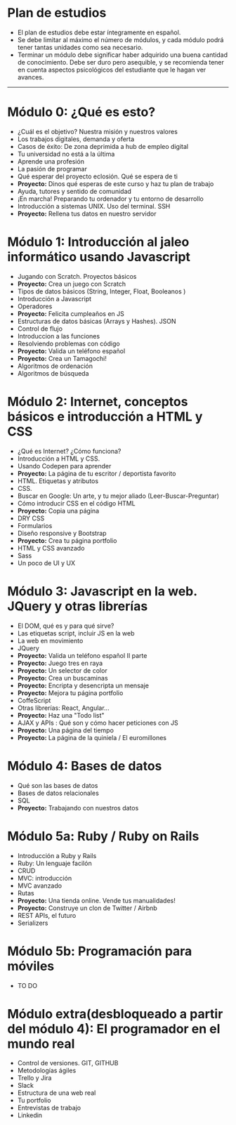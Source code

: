 # Plan de estudios 

- El plan de estudios debe estar íntegramente en español.
- Se debe limitar al máximo el número de módulos, y cada módulo podrá tener tantas unidades como sea necesario.
- Terminar un módulo debe significar haber adquirido una buena cantidad de conocimiento. Debe ser duro pero asequible, y se recomienda tener en cuenta aspectos psicológicos del estudiante que le hagan ver avances.
--------

# Módulo 0: ¿Qué es esto?

  - ¿Cuál es el objetivo? Nuestra misión y nuestros valores
  - Los trabajos digitales, demanda y oferta
  - Casos de éxito: De zona deprimida a hub de empleo digital
  - Tu universidad no está a la última
  - Aprende una profesión
  - La pasión de programar
  - Qué esperar del proyecto eclosión. Qué se espera de ti
  - **Proyecto:** Dinos qué esperas de este curso y haz tu plan de trabajo
  - Ayuda, tutores y sentido de comunidad
  - ¡En marcha! Preparando tu ordenador y tu entorno de desarrollo
  - Introducción a sistemas UNIX. Uso del terminal. SSH
  - **Proyecto:** Rellena tus datos en nuestro servidor

# Módulo 1: Introducción al jaleo informático usando Javascript

  - Jugando con Scratch. Proyectos básicos
  - **Proyecto:** Crea un juego con Scratch
  - Tipos de datos básicos (String, Integer, Float, Booleanos ) 
  - Introducción a Javascript
  - Operadores
  - **Proyecto:** Felicita cumpleaños en JS
  - Estructuras de datos básicas (Arrays y Hashes). JSON
  - Control de flujo
  - Introduccion a las funciones
  - Resolviendo problemas con código
  - **Proyecto:** Valida un teléfono español
  - **Proyecto:** Crea un Tamagochi!
  - Algoritmos de ordenación
  - Algoritmos de búsqueda

# Módulo 2: Internet, conceptos básicos e introducción a HTML y CSS

  - ¿Qué es Internet? ¿Cómo funciona?
  - Introducción a HTML y CSS.
  - Usando Codepen para aprender
  - **Proyecto:** La página de tu escritor / deportista favorito
  - HTML. Etiquetas y atributos
  - CSS. 
  - Buscar en Google: Un arte, y tu mejor aliado (Leer-Buscar-Preguntar)
  - Cómo introducir CSS en el código HTML
  - **Proyecto:** Copia una página
  - DRY CSS
  - Formularios
  - Diseño responsive y Bootstrap
  - **Proyecto:** Crea tu página portfolio
  - HTML y CSS avanzado
  - Sass
  - Un poco de UI y UX
  

# Módulo 3: Javascript en la web. JQuery y otras librerías
  - El DOM, qué es y para qué sirve?
  - Las etiquetas script, incluir JS en la web
  - La web en movimiento
  - JQuery
  - **Proyecto:** Valida un teléfono español II parte
  - **Proyecto:** Juego tres en raya
  - **Proyecto:** Un selector de color
  - **Proyecto:** Crea un buscaminas
  - **Proyecto:** Encripta y desencripta un mensaje
  - **Proyecto:** Mejora tu página portfolio
  - CoffeScript
  - Otras librerías: React, Angular...
  - **Proyecto:** Haz una "Todo list"
  - AJAX y APIs : Qué son y cómo hacer peticiones con JS
  - **Proyecto:** Una página del tiempo
  - **Proyecto:** La página de la quiniela / El euromillones

# Módulo 4: Bases de datos
  - Qué son las bases de datos
  - Bases de datos relacionales
  - SQL
  - **Proyecto:** Trabajando con nuestros datos

# Módulo 5a: Ruby / Ruby on Rails
  - Introducción a Ruby y Rails
  - Ruby: Un lenguaje facilón
  - CRUD
  - MVC: introducción
  - MVC avanzado
  - Rutas
  - **Proyecto:** Una tienda online. Vende tus manualidades!
  - **Proyecto:** Construye un clon de Twitter / Airbnb
  - REST APIs, el futuro
  - Serializers
# Módulo 5b: Programación para móviles
  - TO DO

# Módulo extra(desbloqueado a partir del módulo 4): El programador en el mundo real
  - Control de versiones. GIT, GITHUB
  - Metodologías ágiles
  - Trello y Jira
  - Slack
  - Estructura de una web real
  - Tu portfolio
  - Entrevistas de trabajo
  - Linkedin

